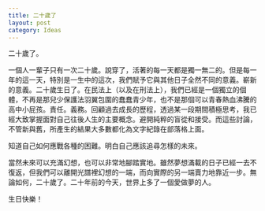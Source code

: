 ```yaml
---
title: 二十歲了
layout: post
category: Ideas
---
```

二十歲了。

一個人一輩子只有一次二十歲。說穿了，活著的每一天都是獨一無二的。但是每一年的這一天，特別是一生中的這次，我們賦予它與其他日子全然不同的意義。嶄新的意義。二十歲生日了。在民法上（以及在刑法上），我們已經是一個獨立的個體，不再是那兒少保護法羽翼包圍的蠢蠢青少年，也不是那個可以青春熱血沸騰的高中小屁孩。責任。義務。回顧過去成長的歷程，透過某一段期間積極思考，我已經大致掌握面對自己往後人生的主要概念。避開純粹的盲從和接受。而這些討論，不管新與舊，所產生的結果大多數都化為文字紀錄在部落格上面。

知道自己如何應戰各種的困難。明白自己應該追尋怎樣的未來。

當然未來可以充滿幻想，也可以非常地腳踏實地。雖然夢想滿載的日子已經一去不復返，但我們可以離開光譜裡幻想的一端，而向實際的另一端賣力地靠近一步。無論如何，二十歲了。二十年前的今天，世界上多了一個愛做夢的人。

生日快樂！
